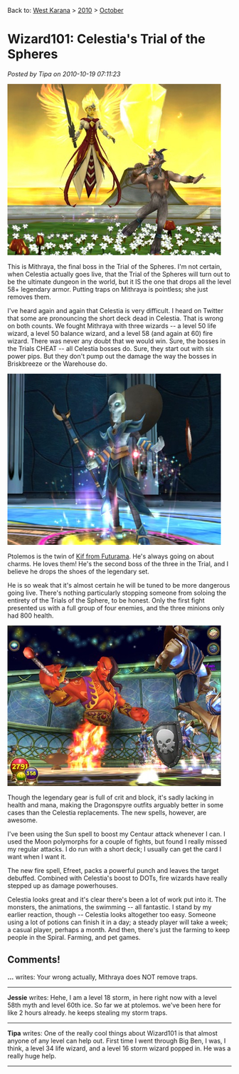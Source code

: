 Back to: [West Karana](/posts/westkarana.md) > [2010](/posts/2010/westkarana.md) > [October](./westkarana.md)
# Wizard101: Celestia's Trial of the Spheres

*Posted by Tipa on 2010-10-19 07:11:23*

[![](../../../uploads/2010/10/WizardGraphicalClient-2010-10-18-21-59-34-40-480x384.jpg "Mithraya")](../../../uploads/2010/10/WizardGraphicalClient-2010-10-18-21-59-34-40.jpg)

This is Mithraya, the final boss in the Trial of the Spheres. I'm not certain, when Celestia actually goes live, that the Trial of the Spheres will turn out to be the ultimate dungeon in the world, but it IS the one that drops all the level 58+ legendary armor. Putting traps on Mithraya is pointless; she just removes them.

I've heard again and again that Celestia is very difficult. I heard on Twitter that some are pronouncing the short deck dead in Celestia. That is wrong on both counts. We fought Mithraya with three wizards -- a level 50 life wizard, a level 50 balance wizard, and a level 58 (and again at 60) fire wizard. There was never any doubt that we would win. Sure, the bosses in the Trials CHEAT -- all Celestia bosses do. Sure, they start out with six power pips. But they don't pump out the damage the way the bosses in Briskbreeze or the Warehouse do.


[![](../../../uploads/2010/10/WizardGraphicalClient-2010-10-18-21-51-51-60-480x384.jpg "Ptolemos")](../../../uploads/2010/10/WizardGraphicalClient-2010-10-18-21-51-51-60.jpg)

Ptolemos is the twin of [Kif from Futurama](http://en.wikipedia.org/wiki/Kif_Kroker). He's always going on about charms. He loves them! He's the second boss of the three in the Trial, and I believe he drops the shoes of the legendary set.

He is so weak that it's almost certain he will be tuned to be more dangerous going live. There's nothing particularly stopping someone from soloing the entirety of the Trials of the Sphere, to be honest. Only the first fight presented us with a full group of four enemies, and the three minions only had 800 health.

[![](../../../uploads/2010/10/WizardGraphicalClient-2010-10-17-18-20-45-15-480x360.jpg "Efreeti")](../../../uploads/2010/10/WizardGraphicalClient-2010-10-17-18-20-45-15.jpg)

Though the legendary gear is full of crit and block, it's sadly lacking in health and mana, making the Dragonspyre outfits arguably better in some cases than the Celestia replacements. The new spells, however, are awesome. 

I've been using the Sun spell to boost my Centaur attack whenever I can. I used the Moon polymorphs for a couple of fights, but found I really missed my regular attacks. I do run with a short deck; I usually can get the card I want when I want it.

The new fire spell, Efreet, packs a powerful punch and leaves the target debuffed. Combined with Celestia's boost to DOTs, fire wizards have really stepped up as damage powerhouses.

Celestia looks great and it's clear there's been a lot of work put into it. The monsters, the animations, the swimming -- all fantastic. I stand by my earlier reaction, though -- Celestia looks altogether too easy. Someone using a lot of potions can finish it in a day; a steady player will take a week; a casual player, perhaps a month. And then, there's just the farming to keep people in the Spiral. Farming, and pet games.

## Comments!

**...** writes: Your wrong actually, Mithraya does NOT remove traps.

---

**Jessie** writes: Hehe, I am a level 18 storm, in here right now with a level 58th myth and level 60th ice. So far we at ptolemos. we've been here for like 2 hours already. he keeps stealing my storm traps.

---

**Tipa** writes: One of the really cool things about Wizard101 is that almost anyone of any level can help out. First time I went through Big Ben, I was, I think, a level 34 life wizard, and a level 16 storm wizard popped in. He was a really huge help.

---

